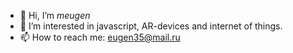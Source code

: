 - 👋 Hi, I’m _meugen_
- 👀 I’m interested in javascript, AR-devices and internet of things.
- 📫 How to reach me: eugen35@mail.ru

<!---
eugen35/eugen35 is a ✨ special ✨ repository because its `README.md` (this file) appears on your GitHub profile.
You can click the Preview link to take a look at your changes.
--->

